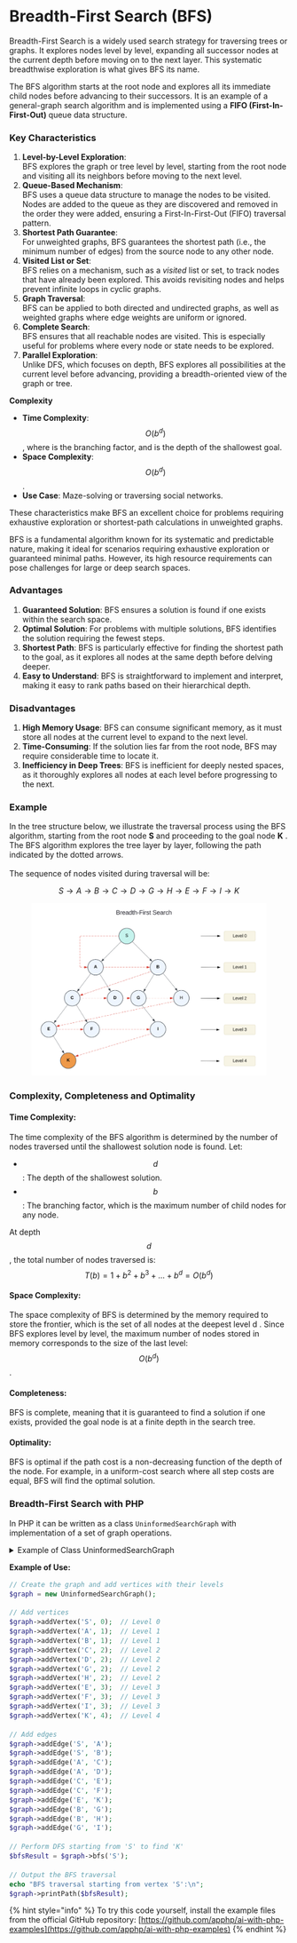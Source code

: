 # Breadth-First Search (BFS)

Breadth-First Search is a widely used search strategy for traversing trees or graphs. It explores nodes level by level, expanding all successor nodes at the current depth before moving on to the next layer. This systematic breadthwise exploration is what gives BFS its name.

The BFS algorithm starts at the root node and explores all its immediate child nodes before advancing to their successors. It is an example of a general-graph search algorithm and is implemented using a **FIFO (First-In-First-Out)** queue data structure.

### **Key Characteristics**

1. **Level-by-Level Exploration**:\
   BFS explores the graph or tree level by level, starting from the root node and visiting all its neighbors before moving to the next level.
2. **Queue-Based Mechanism**:\
   BFS uses a queue data structure to manage the nodes to be visited. Nodes are added to the queue as they are discovered and removed in the order they were added, ensuring a First-In-First-Out (FIFO) traversal pattern.
3. **Shortest Path Guarantee**:\
   For unweighted graphs, BFS guarantees the shortest path (i.e., the minimum number of edges) from the source node to any other node.
4. **Visited List or Set**:\
   BFS relies on a mechanism, such as a _visited_ list or set, to track nodes that have already been explored. This avoids revisiting nodes and helps prevent infinite loops in cyclic graphs.
5. **Graph Traversal**:\
   BFS can be applied to both directed and undirected graphs, as well as weighted graphs where edge weights are uniform or ignored.
6. **Complete Search**:\
   BFS ensures that all reachable nodes are visited. This is especially useful for problems where every node or state needs to be explored.
7. **Parallel Exploration**:\
   Unlike DFS, which focuses on depth, BFS explores all possibilities at the current level before advancing, providing a breadth-oriented view of the graph or tree.

**Complexity**

* **Time Complexity**: $$O(b^d)$$, where  is the branching factor, and  is the depth of the shallowest goal.
* **Space Complexity**: $$O(b^d)$$.
* **Use Case**: Maze-solving or traversing social networks.

These characteristics make BFS an excellent choice for problems requiring exhaustive exploration or shortest-path calculations in unweighted graphs.

BFS is a fundamental algorithm known for its systematic and predictable nature, making it ideal for scenarios requiring exhaustive exploration or guaranteed minimal paths. However, its high resource requirements can pose challenges for large or deep search spaces.

### Advantages

1. **Guaranteed Solution**: BFS ensures a solution is found if one exists within the search space.
2. **Optimal Solution**: For problems with multiple solutions, BFS identifies the solution requiring the fewest steps.
3. **Shortest Path**: BFS is particularly effective for finding the shortest path to the goal, as it explores all nodes at the same depth before delving deeper.
4. **Easy to Understand**: BFS is straightforward to implement and interpret, making it easy to rank paths based on their hierarchical depth.

### Disadvantages

1. **High Memory Usage**: BFS can consume significant memory, as it must store all nodes at the current level to expand to the next level.
2. **Time-Consuming**: If the solution lies far from the root node, BFS may require considerable time to locate it.
3. **Inefficiency in Deep Trees**: BFS is inefficient for deeply nested spaces, as it thoroughly explores all nodes at each level before progressing to the next.

### Example

In the tree structure below, we illustrate the traversal process using the BFS algorithm, starting from the root node **S** and proceeding to the goal node **K** . The BFS algorithm explores the tree layer by layer, following the path indicated by the dotted arrows. \
\
The sequence of nodes visited during traversal will be:

$$S→A→B→C→D→G→H→E→F→I→K$$

<div align="left"><figure><img src="../../../../.gitbook/assets/image (35).png" alt="" width="563"><figcaption></figcaption></figure></div>

### Complexity, **Completeness** and Optimality

#### **Time Complexity:**&#x20;

The time complexity of the BFS algorithm is determined by the number of nodes traversed until the shallowest solution node is found. Let:

* $$d$$ : The depth of the shallowest solution.
* $$b$$ : The branching factor, which is the maximum number of child nodes for any node.

At depth $$d$$ , the total number of nodes traversed is:  $$T (b) = 1+b^2+b^3+...+ b^d= O (b^d)$$

#### **Space Complexity:**&#x20;

The space complexity of BFS is determined by the memory required to store the frontier, which is the set of all nodes at the deepest level d . Since BFS explores level by level, the maximum number of nodes stored in memory corresponds to the size of the last level: $$O(b^d)$$.

#### **Completeness:**&#x20;

BFS is complete, meaning that it is guaranteed to find a solution if one exists, provided the goal node is at a finite depth in the search tree.

#### **Optimality:**&#x20;

BFS is optimal if the path cost is a non-decreasing function of the depth of the node. For example, in a uniform-cost search where all step costs are equal, BFS will find the optimal solution.

### Breadth-First Search with PHP

In PHP  it can be written as a class `UninformedSearchGraph` with implementation of a set of graph operations.

<details>

<summary>Example of Class UninformedSearchGraph</summary>

```php
class UninformedSearchGraph {
    private array $adjacencyList;
    private array $levels;
    // Store edge weights
    private array $weights;

    public function __construct() {
        $this->adjacencyList = [];
        $this->levels = [];
        $this->weights = [];
    }

    public function addVertex(string $vertex, int $level = -1): void {
        if (!isset($this->adjacencyList[$vertex])) {
            $this->adjacencyList[$vertex] = [];
            $this->levels[$vertex] = $level;
        }
    }

    public function addEdge(string $vertex1, string $vertex2, float $weight = 1.0): void {
        if (!isset($this->adjacencyList[$vertex1]) || !isset($this->adjacencyList[$vertex2])) {
            throw new InvalidArgumentException("Both vertices must exist in the graph.");
        }

        $this->adjacencyList[$vertex2][] = $vertex1;
        // For undirected graph
        $this->adjacencyList[$vertex1][] = $vertex2;

        // Store weights for both directions
        $this->weights["$vertex1->$vertex2"] = $weight;
        $this->weights["$vertex2->$vertex1"] = $weight;
    }

    public function bfs(string $startVertex): array {
        if (!isset($this->adjacencyList[$startVertex])) {
            throw new InvalidArgumentException("Start vertex does not exist in the graph.");
        }

        $visited = [];
        $queue = new SplQueue();
        $path = [];

        // Mark the starting vertex as visited and enqueue it
        $visited[$startVertex] = true;
        $queue->enqueue($startVertex);

        while (!$queue->isEmpty()) {
            $currentVertex = $queue->dequeue();

            // Add vertex to path
            $path[] = [
                'vertex' => $currentVertex,
                'level' => $this->levels[$currentVertex]
            ];

            // Get all adjacent vertices of the dequeued vertex
            foreach ($this->adjacencyList[$currentVertex] as $neighbor) {
                if (!isset($visited[$neighbor])) {
                    $visited[$neighbor] = true;
                    $queue->enqueue($neighbor);
                }
            }
        }

        return $path;
    }

    public function dfs(string $startVertex, string $target = null): array {
        if (!isset($this->adjacencyList[$startVertex])) {
            throw new InvalidArgumentException("Start vertex does not exist in the graph.");
        }

        $visited = [];
        $path = [];

        // Helper function for recursive DFS
        $dfsRecursive = function(string $vertex) use (&$dfsRecursive, &$visited, &$path, $target): bool {
            // Mark current vertex as visited
            $visited[$vertex] = true;

            // Add vertex to path
            $path[] = [
                'vertex' => $vertex,
                'level' => $this->levels[$vertex]
            ];

            // If we found the target, stop the search
            if ($vertex === $target) {
                return true; // Target found
            }

            // Visit all adjacent vertices
            foreach ($this->adjacencyList[$vertex] as $neighbor) {
                if (!isset($visited[$neighbor])) {
                    if ($dfsRecursive($neighbor)) {
                        return true; // Target found in this path
                    }
                }
            }

            return false; // Target not found in this path
        };

        // Start DFS from the given vertex
        $dfsRecursive($startVertex);
        return $path;
    }

    public function dls(string $startVertex, int $maxDepth, string $target = null): array {
        if (!isset($this->adjacencyList[$startVertex])) {
            throw new InvalidArgumentException("Start vertex does not exist in the graph.");
        }

        $visited = [];
        $path = [];
        $found = false;

        // Helper function for recursive DLS
        $dlsRecursive = function(string $vertex, int $depth) use (&$dlsRecursive, &$visited, &$path, &$found, $maxDepth, $target): void {
            // Mark current vertex as visited
            $visited[$vertex] = true;

            // Add vertex to path
            $path[] = [
                'vertex' => $vertex,
                'level' => $this->levels[$vertex],
                'depth' => $depth
            ];

            // If we found the target, mark as found
            if ($vertex === $target) {
                $found = true;
                return;
            }

            // If we've reached max depth, stop exploring this path
            if ($depth >= $maxDepth) {
                return;
            }

            // Visit all adjacent vertices
            foreach ($this->adjacencyList[$vertex] as $neighbor) {
                if (!isset($visited[$neighbor]) && !$found) {
                    $dlsRecursive($neighbor, $depth + 1);
                }
            }

            // If this path didn't lead to the target and we're backtracking,
            // we can optionally remove this vertex from visited to allow it
            // to be visited again through a different path
            if (!$found) {
                unset($visited[$vertex]);
            }
        };

        // Start DLS from the given vertex at depth 0
        $dlsRecursive($startVertex, 0);

        return [
            'path' => $path,
            'found' => $found,
            'maxDepth' => $maxDepth
        ];
    }

    public function iddfs(string $startVertex, string $target = null, int $maxIterations = 100): array {
        if (!isset($this->adjacencyList[$startVertex])) {
            throw new InvalidArgumentException("Start vertex does not exist in the graph.");
        }

        $allPaths = [];
        $depth = 0;

        // Iteratively increase depth until target is found or max depth is reached
        while ($depth < $maxIterations) {
            $result = $this->dls($startVertex, $depth, $target);
            $allPaths[] = [
                'depth_limit' => $depth,
                'path' => $result['path'],
                'found' => $result['found']
            ];

            // If target is found, return all paths explored
            if ($result['found']) {
                return [
                    'success' => true,
                    'final_depth' => $depth,
                    'paths' => $allPaths
                ];
            }

            $depth++;
        }

        // If target wasn't found within maxIterations
        return [
            'success' => false,
            'final_depth' => $depth - 1,
            'paths' => $allPaths
        ];
    }

    public function ucs(string $startVertex, string $targetVertex = null): array {
        if (!isset($this->adjacencyList[$startVertex])) {
            throw new InvalidArgumentException("Start vertex does not exist in the graph");
        }

        $pq = new SplPriorityQueue();
        $pq->setExtractFlags(SplPriorityQueue::EXTR_BOTH);

        $costs = [$startVertex => 0];
        $visited = [];
        $previous = [$startVertex => null];  // Track the previous node
        $path = [];
        $explored = [];  // Track all explored nodes

        $pq->insert($startVertex, 0);

        while (!$pq->isEmpty()) {
            $current = $pq->extract();
            $currentVertex = $current['data'];
            $currentCost = -$current['priority'];

            if (isset($visited[$currentVertex])) {
                continue;
            }

            $visited[$currentVertex] = true;
            $explored[] = [
                'vertex' => $currentVertex,
                'level' => $this->levels[$currentVertex],
                'cost' => $currentCost
            ];

            if ($currentVertex === $targetVertex) {
                break;
            }

            foreach ($this->adjacencyList[$currentVertex] as $neighbor) {
                $weight = $this->weights["$currentVertex->$neighbor"] ?? 1.0;
                $newCost = $costs[$currentVertex] + $weight;

                if (!isset($costs[$neighbor]) || $newCost < $costs[$neighbor]) {
                    $costs[$neighbor] = $newCost;
                    $previous[$neighbor] = $currentVertex;  // Store the previous node
                    $pq->insert($neighbor, -$newCost);
                }
            }
        }

        // Reconstruct the optimal path
        $optimalPath = [];
        $current = $targetVertex;
        while ($current !== null) {
            $optimalPath[] = [
                'vertex' => $current,
                'level' => $this->levels[$current],
                'cost' => $costs[$current]
            ];
            $current = $previous[$current];
        }

        return [
            'success' => isset($visited[$targetVertex]),
            'explored' => $explored,  // All nodes explored during search
            'optimalPath' => array_reverse($optimalPath),  // The actual optimal path
            'cost' => $costs[$targetVertex] ?? INF
        ];
    }

    public function bds(string $startVertex, string $targetVertex): array {
        if (!isset($this->adjacencyList[$startVertex]) || !isset($this->adjacencyList[$targetVertex])) {
            throw new InvalidArgumentException("Both start and target vertices must exist in the graph.");
        }

        // Initialize forward and backward search queues
        $forwardQueue = new SplQueue();
        $backwardQueue = new SplQueue();

        // Initialize visited sets and parent tracking for both directions
        $forwardVisited = [$startVertex => true];
        $backwardVisited = [$targetVertex => true];
        $forwardParent = [$startVertex => null];
        $backwardParent = [$targetVertex => null];

        // Initialize path tracking
        $forwardPath = [];
        $backwardPath = [];
        $intersectionVertex = null;

        // Add start and target vertices to their respective queues
        $forwardQueue->enqueue($startVertex);
        $backwardQueue->enqueue($targetVertex);

        while (!$forwardQueue->isEmpty() && !$backwardQueue->isEmpty()) {
            // Process forward search
            $intersectionVertex = $this->processBdsQueue(
                $forwardQueue,
                $forwardVisited,
                $backwardVisited,
                $forwardParent,
                $forwardPath,
                'forward'
            );

            if ($intersectionVertex !== null) {
                return $this->constructBdsPath(
                    $intersectionVertex,
                    $forwardParent,
                    $backwardParent,
                    $forwardPath,
                    $backwardPath
                );
            }

            // Process backward search
            $intersectionVertex = $this->processBdsQueue(
                $backwardQueue,
                $backwardVisited,
                $forwardVisited,
                $backwardParent,
                $backwardPath,
                'backward'
            );

            if ($intersectionVertex !== null) {
                return $this->constructBdsPath(
                    $intersectionVertex,
                    $forwardParent,
                    $backwardParent,
                    $forwardPath,
                    $backwardPath
                );
            }
        }

        // No path found
        return [
            'success' => false,
            'path' => [],
            'forwardExplored' => $forwardPath,
            'backwardExplored' => $backwardPath
        ];
    }

    private function processBdsQueue(
        SplQueue $queue,
        array &$currentVisited,
        array $oppositeVisited,
        array &$parentMap,
        array &$pathTracking,
        string $direction
    ): ?string {
        if ($queue->isEmpty()) {
            return null;
        }

        $currentVertex = $queue->dequeue();

        // Add to path tracking
        $pathTracking[] = [
            'vertex' => $currentVertex,
            'level' => $this->levels[$currentVertex],
            'direction' => $direction
        ];

        // Check neighbors
        foreach ($this->adjacencyList[$currentVertex] as $neighbor) {
            // If we've found intersection with opposite search
            if (isset($oppositeVisited[$neighbor])) {
                return $neighbor;
            }

            // If not visited in current direction, add to queue
            if (!isset($currentVisited[$neighbor])) {
                $currentVisited[$neighbor] = true;
                $parentMap[$neighbor] = $currentVertex;
                $queue->enqueue($neighbor);
            }
        }

        return null;
    }

    private function constructBdsPath(
        string $intersectionVertex,
        array $forwardParent,
        array $backwardParent,
        array $forwardExplored,
        array $backwardExplored
    ): array {
        $path = [];

        // Construct path from start to intersection
        $current = $intersectionVertex;
        $forwardPath = [];
        while ($current !== null) {
            $forwardPath[] = [
                'vertex' => $current,
                'level' => $this->levels[$current]
            ];
            $current = $forwardParent[$current] ?? null;
        }
        $forwardPath = array_reverse($forwardPath);

        // Construct path from intersection to target
        $current = $backwardParent[$intersectionVertex] ?? null;
        $backwardPath = [];
        while ($current !== null) {
            $backwardPath[] = [
                'vertex' => $current,
                'level' => $this->levels[$current]
            ];
            $current = $backwardParent[$current] ?? null;
        }

        // Combine paths
        $path = array_merge($forwardPath, $backwardPath);

        return [
            'success' => true,
            'path' => $path,
            'forwardExplored' => $forwardExplored,
            'backwardExplored' => $backwardExplored,
            'intersectionVertex' => $intersectionVertex
        ];
    }

    // Add this helper method to print BDS results
    public function printBdsPath(array $result): void {
        if (!$result['success']) {
            echo "No path found between vertices!\n";
            return;
        }

        echo "\nNodes explored from start (forward direction):\n";
        foreach ($result['forwardExplored'] as $node) {
            echo sprintf("Node: %s (Level %d, Direction: %s)\n",
                $node['vertex'],
                $node['level'],
                $node['direction']
            );
        }

        echo "\nNodes explored from target (backward direction):\n";
        foreach ($result['backwardExplored'] as $node) {
            echo sprintf("Node: %s (Level %d, Direction: %s)\n",
                $node['vertex'],
                $node['level'],
                $node['direction']
            );
        }

        echo "\nFinal path found (intersection at {$result['intersectionVertex']}):\n";
        foreach ($result['path'] as $node) {
            echo sprintf("Node: %s (Level %d)\n",
                $node['vertex'],
                $node['level']
            );
        }
    }

    public function getAdjacencyList(): array {
        return $this->adjacencyList;
    }

    public function printPath(array $path): void {
        foreach ($path as $node) {
            echo sprintf("Node: %s (Level %d)\n", $node['vertex'], $node['level']);
        }
    }

    public function printUcsPath(array $result): void {
        if (!$result['success']) {
            echo "Target not found!\n";
            return;
        }

        echo "\nNodes explored during UCS (in order of exploration):\n";
        foreach ($result['explored'] as $node) {
            echo sprintf("Node: %s (Level %d, Cost %.2f)\n",
                $node['vertex'],
                $node['level'],
                $node['cost']
            );
        }

        echo "\nOptimal path found:\n";
        foreach ($result['optimalPath'] as $node) {
            echo sprintf("Node: %s (Level %d, Cost %.2f)\n",
                $node['vertex'],
                $node['level'],
                $node['cost']
            );
        }
        echo sprintf("Total Cost: %.2f\n", $result['cost']);
    }

    // Helper method to print the adjacency list (for debugging)
    public function printGraph(): void {
        foreach ($this->adjacencyList as $vertex => $neighbors) {
            echo sprintf("%s (Level %d) -> %s\n",
                $vertex,
                $this->levels[$vertex],
                implode(', ', $neighbors)
            );
        }
    }
}

```

</details>

**Example of Use:**

```php
// Create the graph and add vertices with their levels
$graph = new UninformedSearchGraph();

// Add vertices
$graph->addVertex('S', 0);  // Level 0
$graph->addVertex('A', 1);  // Level 1
$graph->addVertex('B', 1);  // Level 1
$graph->addVertex('C', 2);  // Level 2
$graph->addVertex('D', 2);  // Level 2
$graph->addVertex('G', 2);  // Level 2
$graph->addVertex('H', 2);  // Level 2
$graph->addVertex('E', 3);  // Level 3
$graph->addVertex('F', 3);  // Level 3
$graph->addVertex('I', 3);  // Level 3
$graph->addVertex('K', 4);  // Level 4

// Add edges
$graph->addEdge('S', 'A');
$graph->addEdge('S', 'B');
$graph->addEdge('A', 'C');
$graph->addEdge('A', 'D');
$graph->addEdge('C', 'E');
$graph->addEdge('C', 'F');
$graph->addEdge('E', 'K');
$graph->addEdge('B', 'G');
$graph->addEdge('B', 'H');
$graph->addEdge('G', 'I');

// Perform DFS starting from 'S' to find 'K'
$bfsResult = $graph->bfs('S');

// Output the BFS traversal
echo "BFS traversal starting from vertex 'S':\n";
$graph->printPath($bfsResult);
```

{% hint style="info" %}
To try this code yourself, install the example files from the official GitHub repository: [https://github.com/apphp/ai-with-php-examples](https://github.com/apphp/ai-with-php-examples)
{% endhint %}
